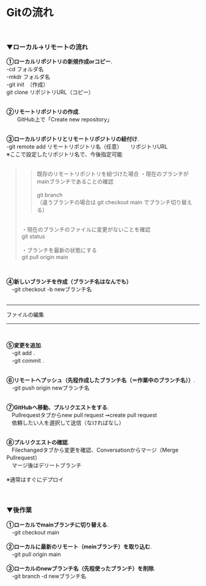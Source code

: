 # Gitの流れ<br>
<br>

### ▼ローカル→リモートの流れ

**①ローカルリポジトリの新規作成orコピー**. <br>
-cd フォルダ名<br>
-mkdr フォルダ名<br>
-git init　（作成）<br>
git clone リポジトリURL（コピー）<br>
<br>

**②リモートリポジトリの作成**. <br>
　　GitHub上で「Create new repository」<br>
<br>

**③ローカルリポジトリとリモートリポジトリの紐付け**. <br>
-git remote add リモートリポジトリ名（任意）　　リポジトリURL<br>
※ここで設定したリポジトリ名で、今後指定可能<br>
<br>
>>既存のリモートリポジトリを紐づけた場合
>・現在のブランチがmainブランチであることの確認<br>   
> git branch   <br>
>（違うブランチの場合は git checkout main でブランチ切り替える）   <br>
><br>
>・現在のブランチのファイルに変更がないことを確認    <br>
> git status   <br>
><br>
>・ブランチを最新の状態にする    <br>
> git pull origin main   <br>
<br>

**④新しいブランチを作成（ブランチ名はなんでも）**   <br>
　-git checkout -b newブランチ名   <br>
<br>

---

ファイルの編集

---

<br>

**⑤変更を追加**. <br> 
　-git add .   <br> 
　-git commit .   <br>
<br>

**⑥リモートへプッシュ（先程作成したブランチ名（＝作業中のブランチ名））**. <br>
　-git push origin newブランチ名   <br>
<br>

**⑦GitHubへ移動、プルリクエストをする**. <br>
　Pullrequestタブからnew pull request ➞create pull request <br> 
　依頼したい人を選択して送信（なければなし）  <br>
<br>

**⑧プルリクエストの確認**. <br>
　Filechangedタブから変更を確認、Conversationからマージ（Merge Pullrequest）    <br>
　マージ後はデリートブランチ    <br>
<br>
※通常はすぐにデプロイ   <br>
<br>
<br>

### ▼後作業

**①ローカルでmainブランチに切り替える**. <br> 
　-git checkout main <br>
<br>
**②ローカルに最新のリモート（meinブランチ）を取り込む**. <br>
　-git pull origin main   <br>
<br>
**③ローカルのnewブランチ名（先程使ったブランチ）を削除**. <br>
　-git branch -d newブランチ名   <br>
